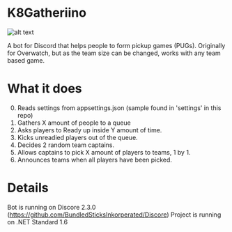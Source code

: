 # K8Gatheriino
![alt text](https://github.com/kitsun8/K8Gatheriino/blob/master/screenshots/gatheriino1.PNG)

A bot for Discord that helps people to form pickup games (PUGs).
Originally for Overwatch, but as the team size can be changed, works with any team based game.

# What it does

0. Reads settings from appsettings.json (sample found in 'settings' in this repo)
1. Gathers X amount of people to a queue
2. Asks players to Ready up inside Y amount of time.
3. Kicks unreadied players out of the queue.
4. Decides 2 random team captains.
5. Allows captains to pick X amount of players to teams, 1 by 1.
6. Announces teams when all players have been picked.

# Details

Bot is running on Discore 2.3.0 (https://github.com/BundledSticksInkorperated/Discore)
Project is running on .NET Standard 1.6

